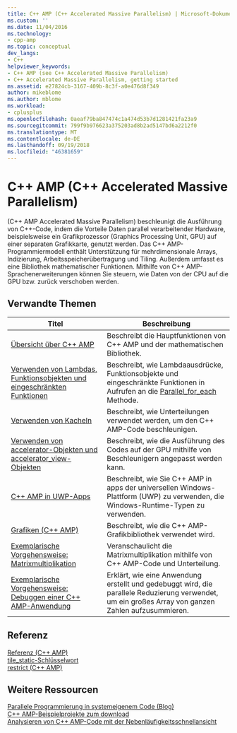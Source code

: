 ```yaml
---
title: C++ AMP (C++ Accelerated Massive Parallelism) | Microsoft-Dokumentation
ms.custom: ''
ms.date: 11/04/2016
ms.technology:
- cpp-amp
ms.topic: conceptual
dev_langs:
- C++
helpviewer_keywords:
- C++ AMP (see C++ Accelerated Massive Parallelism)
- C++ Accelerated Massive Parallelism, getting started
ms.assetid: e27824cb-3167-409b-8c3f-a0e476d8f349
author: mikeblome
ms.author: mblome
ms.workload:
- cplusplus
ms.openlocfilehash: 0aeaf79ba847474c1a474d53b7d1281421fa23a9
ms.sourcegitcommit: 799f9b976623a375203ad8b2ad5147bd6a2212f0
ms.translationtype: MT
ms.contentlocale: de-DE
ms.lasthandoff: 09/19/2018
ms.locfileid: "46381659"
---
```

# <a name="c-amp-c-accelerated-massive-parallelism"></a>C++ AMP (C++ Accelerated Massive Parallelism)

(C++ AMP Accelerated Massive Parallelism) beschleunigt die Ausführung von C++-Code, indem die Vorteile Daten parallel verarbeitender Hardware, beispielsweise ein Grafikprozessor (Graphics Processing Unit, GPU) auf einer separaten Grafikkarte, genutzt werden. Das C++ AMP-Programmiermodell enthält Unterstützung für mehrdimensionale Arrays, Indizierung, Arbeitsspeicherübertragung und Tiling. Außerdem umfasst es eine Bibliothek mathematischer Funktionen. Mithilfe von C++ AMP-Sprachenerweiterungen können Sie steuern, wie Daten von der CPU auf die GPU bzw. zurück verschoben werden.

## <a name="related-topics"></a>Verwandte Themen

|Titel|Beschreibung|
|-----------|-----------------|
|[Übersicht über C++ AMP](../../parallel/amp/cpp-amp-overview.md)|Beschreibt die Hauptfunktionen von C++ AMP und der mathematischen Bibliothek.|
|[Verwenden von Lambdas, Funktionsobjekten und eingeschränkten Funktionen](../../parallel/amp/using-lambdas-function-objects-and-restricted-functions.md)|Beschreibt, wie Lambdaausdrücke, Funktionsobjekte und eingeschränkte Funktionen in Aufrufen an die [Parallel_for_each](reference/concurrency-namespace-functions-amp.md#parallel_for_each) Methode.|
|[Verwenden von Kacheln](../../parallel/amp/using-tiles.md)|Beschreibt, wie Unterteilungen verwendet werden, um den C++ AMP-Code beschleunigen.|
|[Verwenden von accelerator-Objekten und accelerator_view-Objekten](../../parallel/amp/using-accelerator-and-accelerator-view-objects.md)|Beschreibt, wie die Ausführung des Codes auf der GPU mithilfe von Beschleunigern angepasst werden kann.|
|[C++ AMP in UWP-Apps](../../parallel/amp/using-cpp-amp-in-windows-store-apps.md)|Beschreibt, wie Sie C++ AMP in apps der universellen Windows-Plattform (UWP) zu verwenden, die Windows-Runtime-Typen zu verwenden.|
|[Grafiken (C++ AMP)](../../parallel/amp/graphics-cpp-amp.md)|Beschreibt, wie die C++ AMP-Grafikbibliothek verwendet wird.|
|[Exemplarische Vorgehensweise: Matrixmultiplikation](../../parallel/amp/walkthrough-matrix-multiplication.md)|Veranschaulicht die Matrixmultiplikation mithilfe von C++ AMP-Code und Unterteilung.|
|[Exemplarische Vorgehensweise: Debuggen einer C++ AMP-Anwendung](../../parallel/amp/walkthrough-debugging-a-cpp-amp-application.md)|Erklärt, wie eine Anwendung erstellt und gedebuggt wird, die parallele Reduzierung verwendet, um ein großes Array von ganzen Zahlen aufzusummieren.|

## <a name="reference"></a>Referenz

[Referenz (C++ AMP)](../../parallel/amp/reference/reference-cpp-amp.md)<br/>
[tile_static-Schlüsselwort](../../cpp/tile-static-keyword.md)<br/>
[restrict (C++ AMP)](../../cpp/restrict-cpp-amp.md)

## <a name="other-resources"></a>Weitere Ressourcen

[Parallele Programmierung in systemeigenem Code (Blog)](http://go.microsoft.com/fwlink/p/?linkid=238472)<br/>
[C++ AMP-Beispielprojekte zum download](http://go.microsoft.com/fwlink/p/?linkid=248508)<br/>
[Analysieren von C++ AMP-Code mit der Nebenläufigkeitsschnellansicht](https://blogs.msdn.microsoft.com/nativeconcurrency/2012/03/09/analyzing-c-amp-code-with-the-concurrency-visualizer/)